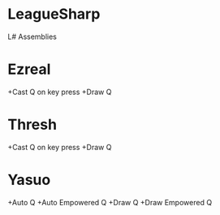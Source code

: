 LeagueSharp
===========

L# Assemblies


Ezreal
======
+Cast Q on key press
+Draw Q

Thresh
======
+Cast Q on key press
+Draw Q

Yasuo
=====
+Auto Q
+Auto Empowered Q
+Draw Q
+Draw Empowered Q
